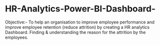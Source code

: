 # HR-Analytics-Power-BI-Dashboard-
Objective:- To help an organisation to improve employee performance and improve employee retention (reduce attrition) by creating a HR analytics Dashboard.
Finding & understanding the reason for the attrition by the employees.
